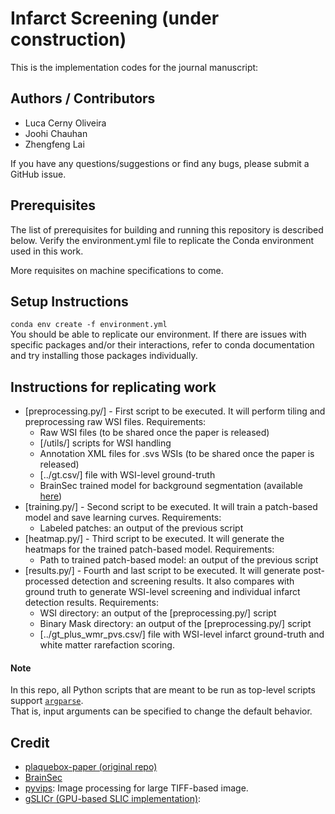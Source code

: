 # Infarct Screening (under construction)
This is the implementation codes for the journal manuscript: 


## Authors / Contributors
* Luca Cerny Oliveira
* Joohi Chauhan
* Zhengfeng Lai

If you have any questions/suggestions or find any bugs,
please submit a GitHub issue.

## Prerequisites
The list of prerequisites for building and running this repository is described
below. Verify the environment.yml file to replicate the Conda environment used in this work.

More requisites on machine specifications to come.

## Setup Instructions
`conda env create -f environment.yml`  
You should be able to replicate our environment. If there are issues with specific packages and/or their interactions, refer to conda documentation and try installing those packages individually.

## Instructions for replicating work
* [preprocessing.py/] - First script to be executed. It will perform tiling and preprocessing raw WSI files. Requirements:
  * Raw WSI files (to be shared once the paper is released)
  * [/utils/] scripts for WSI handling
  * Annotation XML files for .svs WSIs (to be shared once the paper is released)
  * [../gt.csv/] file with WSI-level ground-truth
  * BrainSec trained model for background segmentation (available [here](https://drive.google.com/file/d/1LfK_xfBdqoptYRFPx6qVMXPhfEO3HpBI/view?usp=sharing))
* [training.py/] - Second script to be executed. It will train a patch-based model and save learning curves. Requirements:
  * Labeled patches: an output of the previous script
* [heatmap.py/] - Third script to be executed. It will generate the heatmaps for the trained patch-based model. Requirements:
  * Path to trained patch-based model: an output of the previous script
* [results.py/] - Fourth and last script to be executed. It will generate post-processed detection and screening results. It also compares with ground truth to generate WSI-level screening and individual infarct detection results. Requirements:
  * WSI directory: an output of the [preprocessing.py/] script
  * Binary Mask directory: an output of the [preprocessing.py/] script
  * [../gt_plus_wmr_pvs.csv/] file with WSI-level infarct ground-truth and white matter rarefaction scoring.


#### Note
In this repo, all Python scripts that are meant to be run as top-level scripts
support [`argparse`](https://docs.python.org/3/library/argparse.html).  
That is, input arguments can be specified to change the default behavior.

## Credit
* [plaquebox-paper (original repo)](https://github.com/keiserlab/plaquebox-paper)
* [BrainSec](https://github.com/ucdrubinet/BrainSec/tree/master)
* [pyvips](https://libvips.github.io/pyvips/): Image processing for large
TIFF-based image.
* [gSLICr (GPU-based SLIC implementation)](https://github.com/carlren/gSLICr):
